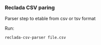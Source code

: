 ### Reclada CSV paring

Parser step to etable from csv or tsv format

Run:
```
reclada-csv-parser file.csv 
```